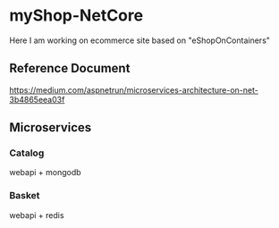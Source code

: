 # myShop-NetCore
Here I am working on ecommerce site based on "eShopOnContainers"

## Reference Document
https://medium.com/aspnetrun/microservices-architecture-on-net-3b4865eea03f

## Microservices
### Catalog
webapi + mongodb

### Basket
webapi + redis


